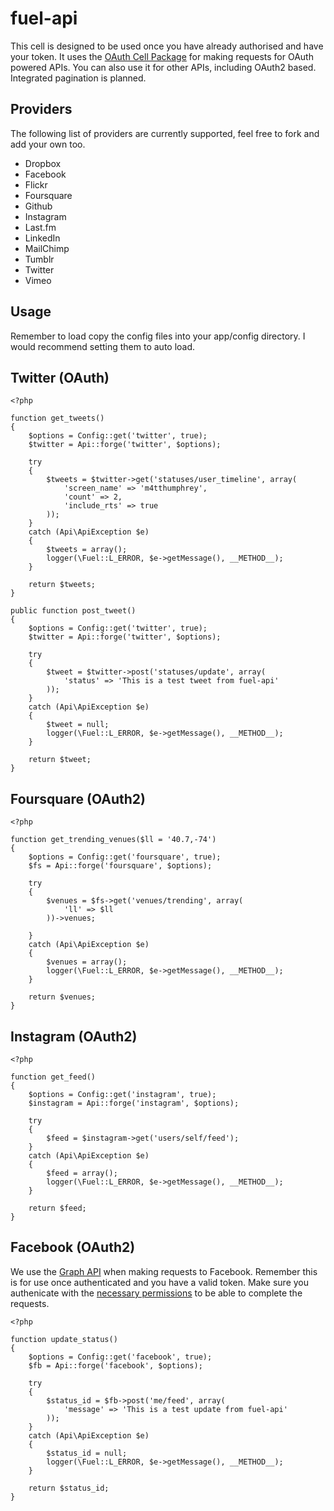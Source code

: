 fuel-api
========

This cell is designed to be used once you have already authorised and have your token. It uses the [OAuth Cell Package](https://github.com/fuel-packages/fuel-oauth) for making requests for OAuth powered APIs. You can also use it for other APIs, including OAuth2 based. Integrated pagination is planned.

Providers
---------

The following list of providers are currently supported, feel free to fork and add your own too.

* Dropbox
* Facebook
* Flickr
* Foursquare
* Github
* Instagram
* Last.fm
* LinkedIn
* MailChimp
* Tumblr
* Twitter
* Vimeo

Usage
-----

Remember to load copy the config files into your app/config directory. I would recommend setting them to auto load.

Twitter (OAuth)
---------------

	<?php

	function get_tweets()
	{
		$options = Config::get('twitter', true);
		$twitter = Api::forge('twitter', $options);

		try
		{
			$tweets = $twitter->get('statuses/user_timeline', array(
				'screen_name' => 'm4tthumphrey',
				'count' => 2,
				'include_rts' => true
			));
		}
		catch (Api\ApiException $e)
		{
			$tweets = array();
			logger(\Fuel::L_ERROR, $e->getMessage(), __METHOD__);
		}

		return $tweets;
	}

	public function post_tweet()
	{
		$options = Config::get('twitter', true);
		$twitter = Api::forge('twitter', $options);

		try
		{
			$tweet = $twitter->post('statuses/update', array(
				'status' => 'This is a test tweet from fuel-api'
			));
		}
		catch (Api\ApiException $e)
		{
			$tweet = null;
			logger(\Fuel::L_ERROR, $e->getMessage(), __METHOD__);
		}

		return $tweet;
	}

Foursquare (OAuth2)
-------------------

	<?php

	function get_trending_venues($ll = '40.7,-74')
	{
		$options = Config::get('foursquare', true);
		$fs = Api::forge('foursquare', $options);

		try
		{
			$venues = $fs->get('venues/trending', array(
				'll' => $ll
			))->venues;

		}
		catch (Api\ApiException $e)
		{
			$venues = array();
			logger(\Fuel::L_ERROR, $e->getMessage(), __METHOD__);
		}

		return $venues;
	}

Instagram (OAuth2)
-------------------

	<?php

	function get_feed()
	{
		$options = Config::get('instagram', true);
		$instagram = Api::forge('instagram', $options);

		try
		{
			$feed = $instagram->get('users/self/feed');
		}
		catch (Api\ApiException $e)
		{
			$feed = array();
			logger(\Fuel::L_ERROR, $e->getMessage(), __METHOD__);
		}

		return $feed;
	}

Facebook (OAuth2)
-------------------

We use the [Graph API](http://developers.facebook.com/docs/reference/api/) when making requests to Facebook. Remember this is for use once authenticated and you have a valid token. Make sure you authenicate with the [necessary permissions](http://developers.facebook.com/docs/authentication/permissions/) to be able to complete the requests.

	<?php

	function update_status()
	{
		$options = Config::get('facebook', true);
		$fb = Api::forge('facebook', $options);

		try
		{
			$status_id = $fb->post('me/feed', array(
				'message' => 'This is a test update from fuel-api'
			));
		}
		catch (Api\ApiException $e)
		{
			$status_id = null;
			logger(\Fuel::L_ERROR, $e->getMessage(), __METHOD__);
		}

		return $status_id;
	}
